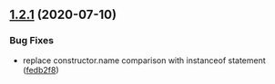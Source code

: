## [1.2.1](https://github.com/hongaar/bandersnatch/compare/v1.2.0...v1.2.1) (2020-07-10)


### Bug Fixes

* replace constructor.name comparison with instanceof statement ([fedb2f8](https://github.com/hongaar/bandersnatch/commit/fedb2f88a93597501bf23a00424e9c81ee154b36))
